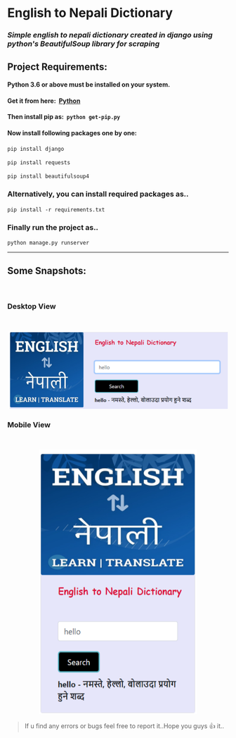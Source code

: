 # **English to Nepali Dictionary**

### *Simple english to nepali dictionary created in django using python's BeautifulSoup library for scraping*

## **Project Requirements:**

#### Python 3.6 or above must be installed on your system.
#### Get it from here:&nbsp; **[Python](https://www.python.org/downloads/ "Python")**
#### Then install pip as:&nbsp; `python get-pip.py` 

#### Now install following packages one by one:

`pip install django`

`pip install requests`   

`pip install beautifulsoup4`


### **Alternatively, you can install required packages as..**

```
pip install -r requirements.txt
```

### Finally run the project as..

```
python manage.py runserver
```
***

## **Some Snapshots:**
<br> 

### **Desktop View**
<br>

<p align="center">
<img src="screenshots/desktop view.png" width="500"/>

### **Mobile View**
<br>
<p align="center">
<img src="screenshots/mobile view.png" width="360" height="600">

<br>


> If u find any errors or bugs feel free to report it..Hope you guys 👍 it.. 

 
 